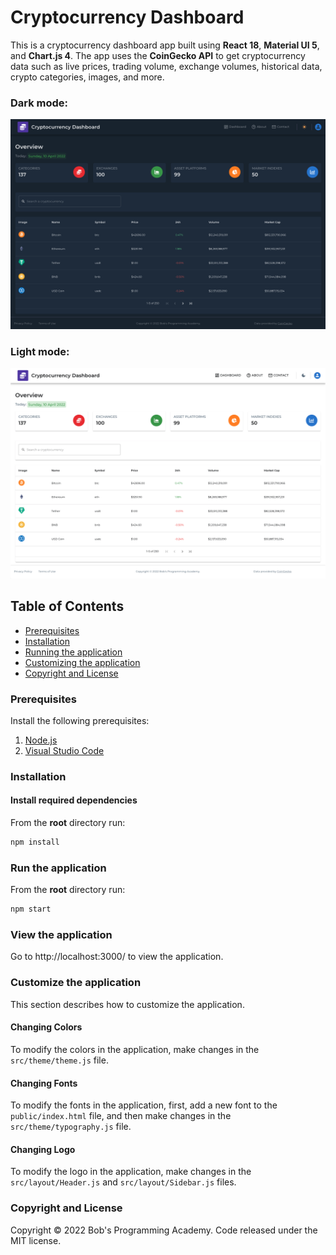 # Cryptocurrency Dashboard

This is a cryptocurrency dashboard app built using **React 18**, **Material UI 5**, and **Chart.js 4**. The app uses the **CoinGecko API** to get cryptocurrency data such as live prices, trading volume, exchange volumes, historical data, crypto categories, images, and more.

### Dark mode:

![plot](https://github.com/BobsProgrammingAcademy/Cryptocurrency-Dashboard/blob/main/public/dark_mode.png?raw=true)

### Light mode:

![plot](https://github.com/BobsProgrammingAcademy/Cryptocurrency-Dashboard/blob/main/public/light_mode.png?raw=true)

## Table of Contents

- [Prerequisites](#prerequisites)
- [Installation](#installation)
- [Running the application](#run-the-application)
- [Customizing the application](#customize-the-application)
- [Copyright and License](#copyright-and-license)

### Prerequisites

Install the following prerequisites:

1. [Node.js](https://nodejs.org/en/)
2. [Visual Studio Code](https://code.visualstudio.com/download)

### Installation

#### Install required dependencies

From the **root** directory run:

```bash
npm install
```

### Run the application

From the **root** directory run:

```bash
npm start
```

### View the application

Go to http://localhost:3000/ to view the application.

### Customize the application

This section describes how to customize the application.

#### Changing Colors

To modify the colors in the application, make changes in the `src/theme/theme.js` file.

#### Changing Fonts

To modify the fonts in the application, first, add a new font to the `public/index.html` file, and then make changes in the `src/theme/typography.js` file.

#### Changing Logo

To modify the logo in the application, make changes in the `src/layout/Header.js` and `src/layout/Sidebar.js` files.

### Copyright and License

Copyright © 2022 Bob's Programming Academy. Code released under the MIT license.
